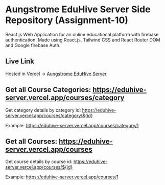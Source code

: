 # Aungstrome EduHive Server Side Repository (Assignment-10)

React.js Web Application for an online educational platform with firebase authentication. Made using React.js, Tailwind CSS and React Router DOM and Google firebase Auth.

## Live Link

Hosted in Vercel -> [Aungstrome EduHive Server](https://eduhive-server.vercel.app/)

## Get all Course Categories: https://eduhive-server.vercel.app/courses/category

Get category details by category id: https://eduhive-server.vercel.app/courses/category/${id}

Example: https://eduhive-server.vercel.app/courses/category/1

## Get all Courses: https://eduhive-server.vercel.app/courses

Get course details by course id: https://eduhive-server.vercel.app/courses/${id}

Example: https://eduhive-server.vercel.app/courses/1

